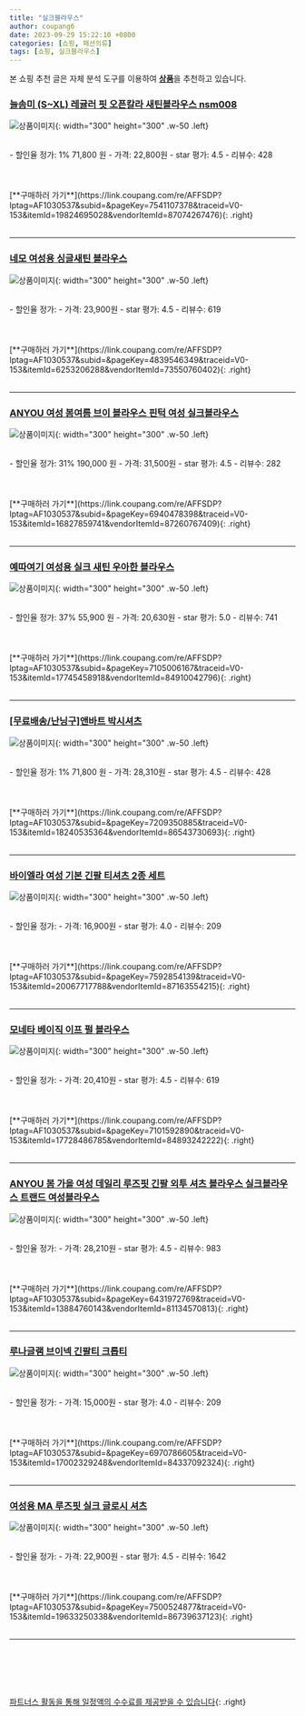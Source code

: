 ```yaml
---
title: "실크블라우스"
author: coupang6
date: 2023-09-29 15:22:10 +0800
categories: [쇼핑, 패션의류]
tags: [쇼핑, 실크블라우스]
---
```


본 쇼핑 추천 글은 자체 분석 도구를 이용하여 [**상품**](https://link.coupang.com/a/bao1ui)을 추천하고 있습니다.

### [늘솜미 (S~XL) 레귤러 핏 오픈칼라 새틴블라우스 nsm008](https://link.coupang.com/re/AFFSDP?lptag=AF1030537&subid=&pageKey=7541107378&traceid=V0-153&itemId=19824695028&vendorItemId=87074267476)

![상품이미지](https://thumbnail8.coupangcdn.com/thumbnails/remote/230x230ex/image/vendor_inventory/ef37/e316894014b3e35e2b250b18d404837e744e489c466be70a1054fdc9eca5.jpg){: width="300" height="300" .w-50 .left}


<br>
- 할인율 정가: 1%  71,800   원
- 가격: 22,800원
- star 평가: 4.5
- 리뷰수: 428
<br>
<br>
<br>
<br>
[**구매하러 가기**](https://link.coupang.com/re/AFFSDP?lptag=AF1030537&subid=&pageKey=7541107378&traceid=V0-153&itemId=19824695028&vendorItemId=87074267476){: .right}
<br>
<br>

---

### [네모 여성용 싱글새틴 블라우스](https://link.coupang.com/re/AFFSDP?lptag=AF1030537&subid=&pageKey=4839546349&traceid=V0-153&itemId=6253206288&vendorItemId=73550760402)

![상품이미지](https://thumbnail10.coupangcdn.com/thumbnails/remote/230x230ex/image/vendor_inventory/2a3f/b7e8e3da2025106fba7d37aced013d359a4e6f9a6914341b17ead2f6b3c2.jpg){: width="300" height="300" .w-50 .left}


<br>
- 할인율 정가: 
- 가격: 23,900원
- star 평가: 4.5
- 리뷰수: 619
<br>
<br>
<br>
<br>
[**구매하러 가기**](https://link.coupang.com/re/AFFSDP?lptag=AF1030537&subid=&pageKey=4839546349&traceid=V0-153&itemId=6253206288&vendorItemId=73550760402){: .right}
<br>
<br>

---

### [ANYOU 여성 봄여름 브이 블라우스 핀턱 여성 실크블라우스](https://link.coupang.com/re/AFFSDP?lptag=AF1030537&subid=&pageKey=6940478398&traceid=V0-153&itemId=16827859741&vendorItemId=87260767409)

![상품이미지](https://thumbnail8.coupangcdn.com/thumbnails/remote/230x230ex/image/vendor_inventory/0f84/b170d1e9b58e78e99c861837a4ddb821c98dc511b7f491e3f93649a9c215.PNG){: width="300" height="300" .w-50 .left}


<br>
- 할인율 정가: 31%  190,000   원
- 가격: 31,500원
- star 평가: 4.5
- 리뷰수: 282
<br>
<br>
<br>
<br>
[**구매하러 가기**](https://link.coupang.com/re/AFFSDP?lptag=AF1030537&subid=&pageKey=6940478398&traceid=V0-153&itemId=16827859741&vendorItemId=87260767409){: .right}
<br>
<br>

---

### [예따여기 여성용 실크 새틴 우아한 블라우스](https://link.coupang.com/re/AFFSDP?lptag=AF1030537&subid=&pageKey=7105006167&traceid=V0-153&itemId=17745458918&vendorItemId=84910042796)

![상품이미지](https://thumbnail7.coupangcdn.com/thumbnails/remote/230x230ex/image/retail/images/2023/02/01/16/4/8b95fbf7-a1cf-4d18-98bd-ab834adc9cfd.png){: width="300" height="300" .w-50 .left}


<br>
- 할인율 정가: 37%  55,900   원
- 가격: 20,630원
- star 평가: 5.0
- 리뷰수: 741
<br>
<br>
<br>
<br>
[**구매하러 가기**](https://link.coupang.com/re/AFFSDP?lptag=AF1030537&subid=&pageKey=7105006167&traceid=V0-153&itemId=17745458918&vendorItemId=84910042796){: .right}
<br>
<br>

---

### [[무료배송/난닝구]앤바트 박시셔츠](https://link.coupang.com/re/AFFSDP?lptag=AF1030537&subid=&pageKey=7209350885&traceid=V0-153&itemId=18240535364&vendorItemId=86543730693)

![상품이미지](https://thumbnail7.coupangcdn.com/thumbnails/remote/230x230ex/image/vendor_inventory/51cf/99aae6bafdbca77cf71ddfa9a8966340b2bf95bcdf31f02a5bd18cb072d0.jpg){: width="300" height="300" .w-50 .left}


<br>
- 할인율 정가: 1%  71,800   원
- 가격: 28,310원
- star 평가: 4.5
- 리뷰수: 428
<br>
<br>
<br>
<br>
[**구매하러 가기**](https://link.coupang.com/re/AFFSDP?lptag=AF1030537&subid=&pageKey=7209350885&traceid=V0-153&itemId=18240535364&vendorItemId=86543730693){: .right}
<br>
<br>

---

### [바이엘라 여성 기본 긴팔 티셔츠 2종 세트](https://link.coupang.com/re/AFFSDP?lptag=AF1030537&subid=&pageKey=7592854139&traceid=V0-153&itemId=20067717788&vendorItemId=87163554215)

![상품이미지](https://thumbnail10.coupangcdn.com/thumbnails/remote/230x230ex/image/vendor_inventory/32f7/001ef78a120313d38886a7e3b75ebf9e9d8c76fdf20aec2a352f2d853969.jpg){: width="300" height="300" .w-50 .left}


<br>
- 할인율 정가: 
- 가격: 16,900원
- star 평가: 4.0
- 리뷰수: 209
<br>
<br>
<br>
<br>
[**구매하러 가기**](https://link.coupang.com/re/AFFSDP?lptag=AF1030537&subid=&pageKey=7592854139&traceid=V0-153&itemId=20067717788&vendorItemId=87163554215){: .right}
<br>
<br>

---

### [모네타 베이직 이프 펄 블라우스](https://link.coupang.com/re/AFFSDP?lptag=AF1030537&subid=&pageKey=7101592890&traceid=V0-153&itemId=17728486785&vendorItemId=84893242222)

![상품이미지](https://thumbnail6.coupangcdn.com/thumbnails/remote/230x230ex/image/rs_quotation_api/ikakvcpx/18379984d70945f3865310b6684dd2db.jpg){: width="300" height="300" .w-50 .left}


<br>
- 할인율 정가: 
- 가격: 20,410원
- star 평가: 4.5
- 리뷰수: 619
<br>
<br>
<br>
<br>
[**구매하러 가기**](https://link.coupang.com/re/AFFSDP?lptag=AF1030537&subid=&pageKey=7101592890&traceid=V0-153&itemId=17728486785&vendorItemId=84893242222){: .right}
<br>
<br>

---

### [ANYOU 봄 가을 여성 데일리 루즈핏 긴팔 외투 셔츠 블라우스 실크블라우스 트랜드 여성블라우스](https://link.coupang.com/re/AFFSDP?lptag=AF1030537&subid=&pageKey=6431972769&traceid=V0-153&itemId=13884760143&vendorItemId=81134570813)

![상품이미지](https://thumbnail8.coupangcdn.com/thumbnails/remote/230x230ex/image/vendor_inventory/6cec/905914360ab0c753b27884cd0ff1db7f841526d8f25682753c2cce6345e9.jpg){: width="300" height="300" .w-50 .left}


<br>
- 할인율 정가: 
- 가격: 28,210원
- star 평가: 4.5
- 리뷰수: 983
<br>
<br>
<br>
<br>
[**구매하러 가기**](https://link.coupang.com/re/AFFSDP?lptag=AF1030537&subid=&pageKey=6431972769&traceid=V0-153&itemId=13884760143&vendorItemId=81134570813){: .right}
<br>
<br>

---

### [루나글램 브이넥 긴팔티 크롭티](https://link.coupang.com/re/AFFSDP?lptag=AF1030537&subid=&pageKey=6970786605&traceid=V0-153&itemId=17002329248&vendorItemId=84337092324)

![상품이미지](https://thumbnail6.coupangcdn.com/thumbnails/remote/230x230ex/image/vendor_inventory/16dc/14582444ae5084f03f5a4d9099b274af5dfc59b505e24d7052139b66b5d5.jpg){: width="300" height="300" .w-50 .left}


<br>
- 할인율 정가: 
- 가격: 15,000원
- star 평가: 4.0
- 리뷰수: 209
<br>
<br>
<br>
<br>
[**구매하러 가기**](https://link.coupang.com/re/AFFSDP?lptag=AF1030537&subid=&pageKey=6970786605&traceid=V0-153&itemId=17002329248&vendorItemId=84337092324){: .right}
<br>
<br>

---

### [여성용 MA 루즈핏 실크 글로시 셔츠](https://link.coupang.com/re/AFFSDP?lptag=AF1030537&subid=&pageKey=7500524877&traceid=V0-153&itemId=19633250338&vendorItemId=86739637123)

![상품이미지](https://thumbnail6.coupangcdn.com/thumbnails/remote/230x230ex/image/rs_quotation_api/vtwwm68r/deb5ed30f5324c4995b7e2717d75ec17.jpg){: width="300" height="300" .w-50 .left}


<br>
- 할인율 정가: 
- 가격: 22,900원
- star 평가: 4.5
- 리뷰수: 1642
<br>
<br>
<br>
<br>
[**구매하러 가기**](https://link.coupang.com/re/AFFSDP?lptag=AF1030537&subid=&pageKey=7500524877&traceid=V0-153&itemId=19633250338&vendorItemId=86739637123){: .right}
<br>
<br>

---
<br><br><br><br><br> [파트너스 활동을 통해 일정액의 수수료를 제공받을 수 있습니다](https://link.coupang.com/a/bao1ui){: .right}
